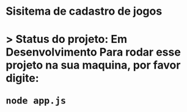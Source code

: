 <h1> Sisitema de cadastro de jogos <h1>
> Status do projeto: Em Desenvolvimento
  Para rodar esse projeto na sua maquina, por favor digite:

```
node app.js
``` 
